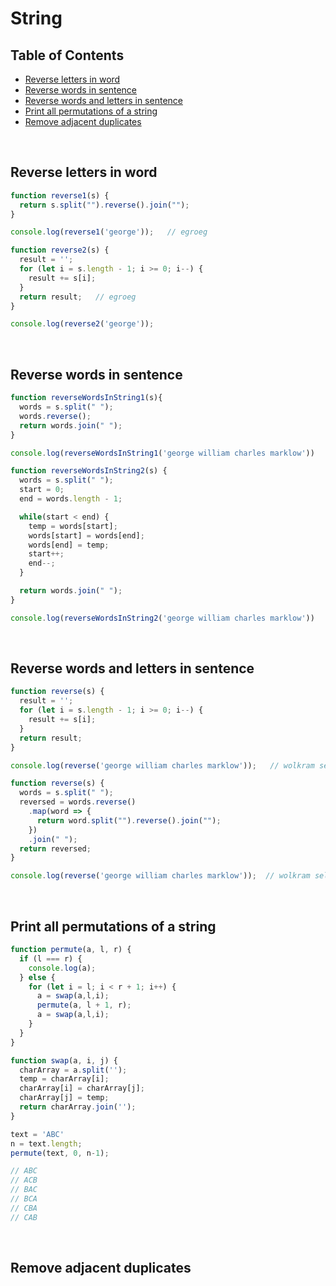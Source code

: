 # String

## Table of Contents

- [Reverse letters in word](#reverse-word)
- [Reverse words in sentence](#reverse-words-in-sentence)
- [Reverse words and letters in sentence](#reverse-words-and-letters-in-sentence)
- [Print all permutations of a string](#print-all-permutations-of-string)
- [Remove adjacent duplicates](#remove-adjacent-duplicates)

<br/>

## <a name="reverse-word"></a>Reverse letters in word

```Javascript
function reverse1(s) {
  return s.split("").reverse().join("");
}

console.log(reverse1('george'));   // egroeg

function reverse2(s) {
  result = '';
  for (let i = s.length - 1; i >= 0; i--) {
    result += s[i];
  }
  return result;   // egroeg
}

console.log(reverse2('george'));

```

<br/>

## <a name="reverse-words-in-sentence"></a>Reverse words in sentence

```Javascript
function reverseWordsInString1(s){
  words = s.split(" ");
  words.reverse();
  return words.join(" ");
}

console.log(reverseWordsInString1('george william charles marklow'))   // marklow charles william george

function reverseWordsInString2(s) {
  words = s.split(" ");
  start = 0;
  end = words.length - 1;

  while(start < end) {
    temp = words[start];
    words[start] = words[end];
    words[end] = temp;
    start++;
    end--;
  }

  return words.join(" ");
}

console.log(reverseWordsInString2('george william charles marklow'))   // marklow charles william george

```
<br/>

## <a name="reverse-words-and-letters-in-sentence"></a>Reverse words and letters in sentence

```Javascript
function reverse(s) {
  result = '';
  for (let i = s.length - 1; i >= 0; i--) {
    result += s[i];
  }
  return result;
}

console.log(reverse('george william charles marklow'));   // wolkram selrahc mailliw egroeg

function reverse(s) {
  words = s.split(" ");
  reversed = words.reverse()
    .map(word => {
      return word.split("").reverse().join("");
    })
    .join(" ");
  return reversed;
}

console.log(reverse('george william charles marklow'));  // wolkram selrahc mailliw egroeg
```
<br/>

## <a name="print-all-permutations-of-string"></a>Print all permutations of a string

```Javascript
function permute(a, l, r) {
  if (l === r) {
    console.log(a);
  } else {
    for (let i = l; i < r + 1; i++) {
      a = swap(a,l,i);
      permute(a, l + 1, r);
      a = swap(a,l,i);
    }
  }
}

function swap(a, i, j) {
  charArray = a.split('');
  temp = charArray[i];
  charArray[i] = charArray[j];
  charArray[j] = temp;
  return charArray.join('');
}

text = 'ABC'
n = text.length;
permute(text, 0, n-1);

// ABC
// ACB
// BAC
// BCA
// CBA
// CAB

```

<br/>

## <a name="remove-adjacent-duplicates"></a>Remove adjacent duplicates
